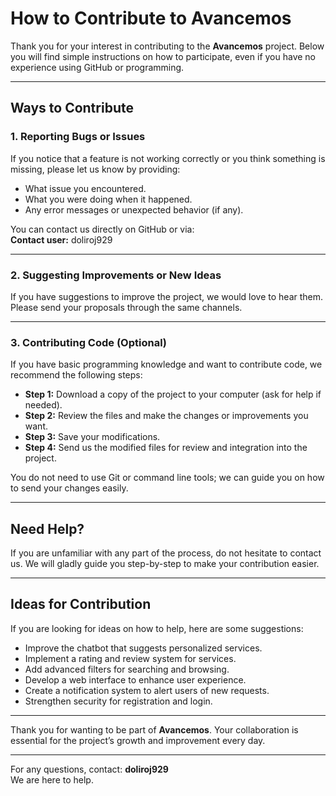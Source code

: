 # How to Contribute to Avancemos

Thank you for your interest in contributing to the **Avancemos** project. Below you will find simple instructions on how to participate, even if you have no experience using GitHub or programming.

---

## Ways to Contribute

### 1. Reporting Bugs or Issues

If you notice that a feature is not working correctly or you think something is missing, please let us know by providing:

- What issue you encountered.  
- What you were doing when it happened.  
- Any error messages or unexpected behavior (if any).

You can contact us directly on GitHub or via:  
**Contact user:** doliroj929

---

### 2. Suggesting Improvements or New Ideas

If you have suggestions to improve the project, we would love to hear them. Please send your proposals through the same channels.

---

### 3. Contributing Code (Optional)

If you have basic programming knowledge and want to contribute code, we recommend the following steps:

- **Step 1:** Download a copy of the project to your computer (ask for help if needed).  
- **Step 2:** Review the files and make the changes or improvements you want.  
- **Step 3:** Save your modifications.  
- **Step 4:** Send us the modified files for review and integration into the project.

You do not need to use Git or command line tools; we can guide you on how to send your changes easily.

---

## Need Help?

If you are unfamiliar with any part of the process, do not hesitate to contact us. We will gladly guide you step-by-step to make your contribution easier.

---

## Ideas for Contribution

If you are looking for ideas on how to help, here are some suggestions:

- Improve the chatbot that suggests personalized services.  
- Implement a rating and review system for services.  
- Add advanced filters for searching and browsing.  
- Develop a web interface to enhance user experience.  
- Create a notification system to alert users of new requests.  
- Strengthen security for registration and login.

---

Thank you for wanting to be part of **Avancemos**. Your collaboration is essential for the project’s growth and improvement every day.

---

For any questions, contact: **doliroj929**  
We are here to help.
